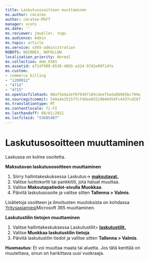 ```yaml
---
title: Laskutusosoitteen muuttaminen
ms.author: cmcatee
author: cmcatee-MSFT
manager: scotv
ms.date: ''
ms.reviewer: jmueller, tugu
ms.audience: Admin
ms.topic: article
ms.service: o365-administration
ROBOTS: NOINDEX, NOFOLLOW
localization_priority: Normal
ms.collection: Adm_O365
ms.assetid: ef2df989-8539-48b5-a324-97d2e09f14fe
ms.custom:
- commerce_billing
- "1200012"
- "4714"
- "4715"
ms.openlocfilehash: 88af5b4a2ef679307189c4eef5ada86965bc799e
ms.sourcegitcommit: 540a4e2515f7cfddee65519046454fc4437cd287
ms.translationtype: MT
ms.contentlocale: fi-FI
ms.lasthandoff: 08/01/2021
ms.locfileid: "53685407"
---
```

# <a name="change-your-billing-address"></a>Laskutusosoitteen muuttaminen

Laskussa on kolme osoitetta.

**Maksutavan laskutusosoitteen muuttaminen**

1. Siirry hallintakeskuksessa Laskutus-> **[maksutavat.](https://go.microsoft.com/fwlink/p/?linkid=2018806)**
2. Valitse luottokortti tai pankkitili, jota haluat muuttaa.
3. Valitse **Maksutapatiedot-sivulla** **Muokkaa**.
4. Päivitä laskutusosoite ja valitse sitten **Tallenna > Valmis**.

Lisätietoja osoitteen ja ilmoitusten muutoksista on kohdassa [Yritysasiamiesi](/microsoft-365/commerce/billing-and-payments/change-your-billing-addresses)Microsoft 365 muuttaminen.

**Laskutustilin tietojen muuttaminen**

1. Valitse hallintakeskuksessa Laskutustilit> **[laskutustilit.](https://admin.microsoft.com/Adminportal/Home?source=applauncher#/BillingAccounts/billing-accounts)**
2. Valitse **Muokkaa laskutustilin tietoja**.
3. Päivitä laskutustilin tiedot ja valitse sitten **Tallenna > Valmis**.

**Huomautus:** Et voi muuttaa maata tai aluetta. Jos tätä kenttää on muutettava, sinun on hankittava uusi vuokraaja.
